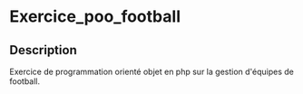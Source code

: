 # Exercice_poo_football
## Description
Exercice de programmation orienté objet en php sur la gestion d'équipes de football.
